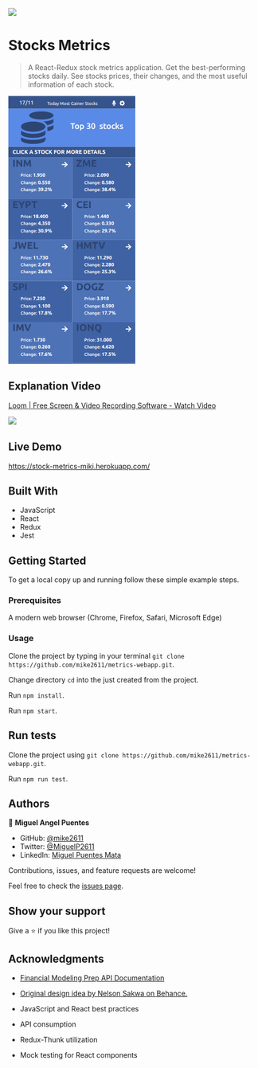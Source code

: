 ![](https://img.shields.io/badge/Microverse-blueviolet)

# Stocks Metrics

> A React-Redux stock metrics application.
Get the best-performing stocks daily. See stocks prices, their changes, and the most useful information of each stock.


![screenshot](./img/mobileVersion.png)

## Explanation Video

<a href="https://www.loom.com/share/3894e3f2fce2431eb7b98d36285dc99f">
    <p>Loom | Free Screen & Video Recording Software - Watch Video</p>
    <img style="max-width:300px;" src="https://cdn.loom.com/sessions/thumbnails/3894e3f2fce2431eb7b98d36285dc99f-with-play.gif">
</a>


## Live Demo

https://stock-metrics-miki.herokuapp.com/

## Built With

- JavaScript
- React
- Redux
- Jest

## Getting Started


To get a local copy up and running follow these simple example steps.

### Prerequisites
 A modern web browser (Chrome, Firefox, Safari, Microsoft Edge)


### Usage
 Clone the project by typing in your terminal `git clone https://github.com/mike2611/metrics-webapp.git`.

 Change directory `cd` into the just created from the project.

 Run `npm install`.
 
 Run `npm start`.

 
## Run tests
 Clone the project using `git clone https://github.com/mike2611/metrics-webapp.git`.

 Run `npm run test`.


## Authors

👤 **Miguel Angel Puentes**
- GitHub: [@mike2611](https://github.com/mike2611)
- Twitter: [@MiguelP2611](https://twitter.com/MiguelP2611)
- LinkedIn: [Miguel Puentes Mata](https://linkedin.com/in/miguel-puentes-mata-90a562139/)

Contributions, issues, and feature requests are welcome!

Feel free to check the [issues page](https://github.com/mike2611/spaceships.git/issues).

## Show your support

Give a ⭐️ if you like this project!

## Acknowledgments
- [Financial Modeling Prep API Documentation](https://site.financialmodelingprep.com/developer/docs/?gclid=CjwKCAiA7dKMBhBCEiwAO_crFHVfCV0OuWi0qkdp2uH_lJ4eL3zQWvqr0gDolVaiguy1pE4mqUOzmRoCdIgQAvD_BwE)

- [Original design idea by Nelson Sakwa on Behance.](https://www.behance.net/gallery/31579789/Ballhead-App-(Free-PSDs))

- JavaScript and React best practices
- API consumption
- Redux-Thunk utilization
- Mock testing for React components


